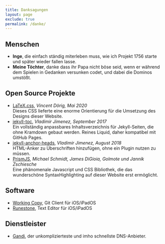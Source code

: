 ```yaml
---
title: Danksagungen
layout: page
exclude: true
permalink: /danke/
---
```



## Menschen

- **Inge**, die einfach ständig miterleben muss, wie ich Projekt 1756 starte und später wieder fallen lasse.
- **Meine Töchter**, danke dass ihr Papa nicht böse seid, wenn er während dem Spielen in Gedanken versunken codet, und dabei die Dominos umstößt.

## Open Source Projekte

- [LaTeX.css](https://latex.vercel.app/), *Vincent Dörig, Mai 2020*  
  Dieses CSS lieferte eine enorme Orientierung für die Umsetzung des Designs dieser Website.
- [jekyll-toc](https://github.com/allejo/jekyll-toc), *Vladimir Jimenez, September 2017*  
  Ein vollständig anpassbares Inhaltsverzeichnis für Jekyll-Seiten, die ohne Kramdown gebaut werden. Reines Liquid, daher kompatibel mit GitHub Pages.
- [jekyll-anchor-heads](https://github.com/allejo/jekyll-anchor-headings), *Vladimir Jimenez, August 2018*  
  HTML-Anker zu Überschriften hinzufügen, ohne ein Plugin nutzen zu müssen.
- [PrismJS](https://prismjs.com/), *Michael Schmidt, James DiGioia, Golmote und Jannik Zschiesche*  
  Eine phänomenale Javascript und CSS Bibliothek, die das wunderschöne SyntaxHighlighting auf dieser Website erst ermöglicht.

## Software

- [Working Copy](https://apps.apple.com/app/id896694807), Git Client für iOS/iPadOS
- [Runestone](https://apps.apple.com/app/id1548193893), Text Editor für iOS/iPadOS

## Dienstleister

- [Gandi](htts://gandi.net), der unkomplizierteste und imho schnellste DNS-Anbieter.